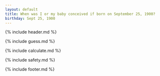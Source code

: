 ```yaml
---
layout: default
title: When was I or my baby conceived if born on September 25, 1900?
birthday: Sept 25, 1900
---
```


{% include header.md %}

{% include guess.md %}

{% include calculate.md %}

{% include safety.md %}

{% include footer.md %}




